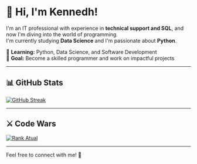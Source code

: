 # 👋 Hi, I'm Kennedh!

I'm an IT professional with experience in **technical support and SQL**, and now I'm diving into the world of programming.  
I'm currently studying **Data Science** and I'm passionate about **Python**.  

🚀 **Learning:** Python, Data Science, and Software Development  
🎯 **Goal:** Become a skilled programmer and work on impactful projects  

---

## 📊 GitHub Stats  

[![GitHub Streak](https://streak-stats.demolab.com/?user=Kennedh&theme=merko)](https://git.io/streak-stats)

---

## ⚔️ Code Wars

[![Rank Atual](https://www.codewars.com/users/Kennedh/badges/large)](https://www.codewars.com/users/Kennedh)

---

Feel free to connect with me! 🚀
